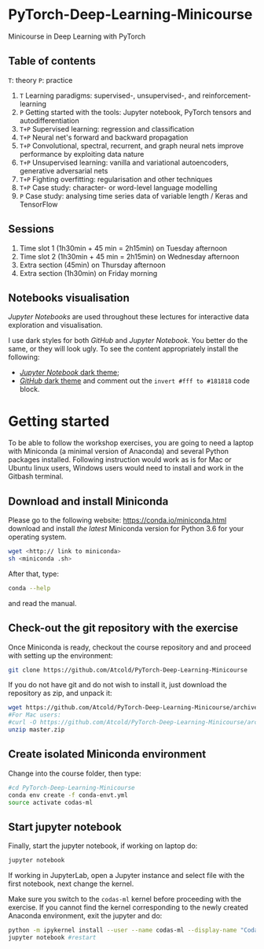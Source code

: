 # PyTorch-Deep-Learning-Minicourse
Minicourse in Deep Learning with PyTorch

## Table of contents
`T`: theory
`P`: practice

 1. `T` Learning paradigms: supervised-, unsupervised-, and reinforcement-learning
 2. `P` Getting started with the tools: Jupyter notebook, PyTorch tensors and autodifferentiation
 3. `T+P` Supervised learning: regression and classification
 4. `T+P` Neural net's forward and backward propagation
 5. `T+P` Convolutional, spectral, recurrent, and graph neural nets improve performance by exploiting data nature
 6. `T+P` Unsupervised learning: vanilla and variational autoencoders, generative adversarial nets
 7. `T+P` Fighting overfitting: regularisation and other techniques
 8. `T+P` Case study: character- or word-level language modelling
 9. `P` Case study: analysing time series data of variable length / Keras and TensorFlow

## Sessions
 1. Time slot 1 (1h30min + 45 min = 2h15min) on Tuesday afternoon
 2. Time slot 2 (1h30min + 45 min = 2h15min) on Wednesday afternoon
 3. Extra section (45min) on Thursday afternoon
 4. Extra section (1h30min) on Friday morning

## Notebooks visualisation
*Jupyter Notebooks* are used throughout these lectures for interactive data exploration and visualisation.

I use dark styles for both *GitHub* and *Jupyter Notebook*.
You better do the same, or they will look ugly.
To see the content appropriately install the following:

 - [*Jupyter Notebook* dark theme](https://userstyles.org/styles/153443/jupyter-notebook-dark);
 - [*GitHub* dark theme](https://userstyles.org/styles/37035/github-dark) and comment out the `invert #fff to #181818` code block.

# Getting started
To be able to follow the workshop exercises, you are going to need a laptop with Miniconda (a minimal version of Anaconda) and several Python packages installed. Following instruction would work as is for Mac or Ubuntu linux users, Windows users would need to install and work in the Gitbash terminal.

## Download and install Miniconda
Please go to the following website: https://conda.io/miniconda.html
download and install *the latest* Miniconda version for Python 3.6 for your operating system. 
```bash
wget <http:// link to miniconda>
sh <miniconda .sh>
```


After that, type:

```bash
conda --help
```

and read the manual.

## Check-out the git repository with the exercise 
Once Miniconda is ready, checkout the course repository and
and proceed with setting up the environment:

```bash
git clone https://github.com/Atcold/PyTorch-Deep-Learning-Minicourse 
```

If you do not have git and do not wish to install it, just download the repository as zip, and unpack it:

```bash
wget https://github.com/Atcold/PyTorch-Deep-Learning-Minicourse/archive/master.zip 
#For Mac users:
#curl -O https://github.com/Atcold/PyTorch-Deep-Learning-Minicourse/archive/master.zip 
unzip master.zip
```

## Create isolated Miniconda environment
Change into the course folder, then type:

```bash
#cd PyTorch-Deep-Learning-Minicourse 
conda env create -f conda-envt.yml
source activate codas-ml
```


## Start jupyter notebook

Finally, start the jupyter notebook, if working on laptop do:

```bash
jupyter notebook
```

If working in JupyterLab, open a Jupyter instance and select file with the first notebook, next change the kernel. 

Make sure you switch to the `codas-ml` kernel before proceeding with the exercise. If you cannot find the kernel corresponding to the newly created Anaconda environment, exit the jupyter and do:
```bash
python -m ipykernel install --user --name codas-ml --display-name "Codas ML"
jupyter notebook #restart
```
